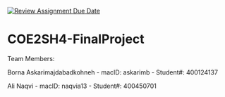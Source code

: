[![Review Assignment Due Date](https://classroom.github.com/assets/deadline-readme-button-24ddc0f5d75046c5622901739e7c5dd533143b0c8e959d652212380cedb1ea36.svg)](https://classroom.github.com/a/gUachAgg)
# COE2SH4-FinalProject

Team Members:

Borna Askarimajdabadkohneh - macID: askarimb - Student#: 400124137

Ali Naqvi - macID: naqvia13 - Student#: 400450701

